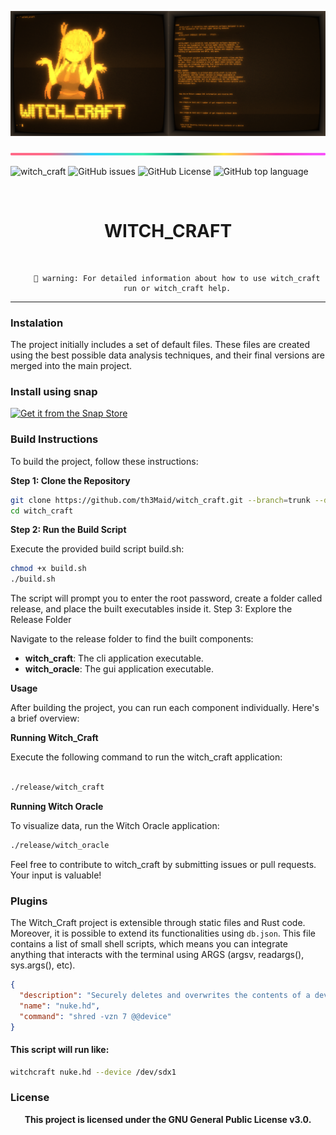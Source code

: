 ![banner](witch_docs/media_kit/splited.png)

![banner](witch_docs/images/lineBar.png)

![witch_craft](https://img.shields.io/github/actions/workflow/status/th3maid/witch_craft/witch_craft.yml)
![GitHub issues](https://img.shields.io/github/issues/th3maid/witch_craft)
![GitHub License](https://img.shields.io/github/license/th3maid/witch_craft)
![GitHub top language](https://img.shields.io/github/languages/top/th3maid/witch_craft)

<center>
<br>
<h1>WITCH_CRAFT</h1>
<br>
</center>


<center>

        🚧 warning: For detailed information about how to use witch_craft
        run or witch_craft help.

</center>
<hr>

### Instalation

The project initially includes a set of default files. These files
are created using the best possible data analysis techniques, and
their final versions are merged into the main project.

### Install using snap

<a href="https://snapcraft.io/witchcraft-cybersecurity">
  <img alt="Get it from the Snap Store" src="https://snapcraft.io/static/images/badges/en/snap-store-black.svg" />
</a>

### Build Instructions

To build the project, follow these instructions:

**Step 1: Clone the Repository**

```bash
git clone https://github.com/th3Maid/witch_craft.git --branch=trunk --depth 1
cd witch_craft
```

**Step 2: Run the Build Script**

Execute the provided build script build.sh:

```bash
chmod +x build.sh
./build.sh
```

The script will prompt you to enter the root password, create a folder called release, and place the built executables inside it.
Step 3: Explore the Release Folder

Navigate to the release folder to find the built components:

- **witch_craft**: The cli application executable.
- **witch_oracle**: The gui application executable.

**Usage**

After building the project, you can run each component individually. Here's a brief overview:

**Running Witch_Craft**

Execute the following command to run the witch_craft application:

```bash

./release/witch_craft

```

**Running Witch Oracle**

To visualize data, run the Witch Oracle application:

```bash
./release/witch_oracle
```

Feel free to contribute to witch_craft by submitting issues or pull requests. Your input is valuable!

### Plugins

The Witch_Craft project is extensible through static files and Rust code. Moreover, it is possible to extend its functionalities using `db.json`. This file contains a list of small shell scripts, which means you can integrate anything that interacts with the terminal using ARGS (argsv, readargs(), sys.args(), etc).

```json
{
  "description": "Securely deletes and overwrites the contents of a device seven times",
  "name": "nuke.hd",
  "command": "shred -vzn 7 @@device"
}
```

#### This script will run like:

```bash
witchcraft nuke.hd --device /dev/sdx1
```

### License

<center>
<div>
<b>
This project is licensed under the GNU General Public License
v3.0.
</b>
</div>
</center>